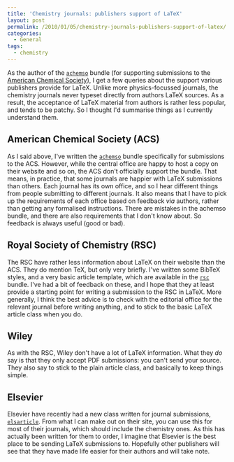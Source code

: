 ```yaml
---
title: 'Chemistry journals: publishers support of LaTeX'
layout: post
permalink: /2010/01/05/chemistry-journals-publishers-support-of-latex/
categories:
  - General
tags:
  - chemistry
---
```

As the author of the [`achemso`](https://ctan.org/pkg/achemso) bundle (for supporting submissions to the [American Chemical Society](http://www.acs.org/)), I get a few queries about the support various publishers provide for LaTeX. Unlike more physics-focussed journals, the chemistry journals never typeset directly from authors LaTeX sources.  As a result, the acceptance of LaTeX material from authors is rather less popular, and tends to be patchy. So I thought I'd summarise things as I currently understand them.

## American Chemical Society (ACS)

As I said above, I've written the [`achemso`](https://ctan.org/pkg/achemso) bundle specifically for submissions to the ACS. However, while the central office are happy to host a copy on their website and so on, the ACS don't officially support the bundle. That means, in practice, that some journals are happier with LaTeX submissions than others. Each journal has its own office, and so I hear different things from people submitting to different journals. It also means that I have to pick up the requirements of each office based on feedback _via_ authors, rather than getting any formalised instructions. There are mistakes in the achemso bundle, and there are also requirements that I don't know about. So feedback is always useful (good or bad).

## Royal Society of Chemistry (RSC)

The RSC have rather less information about LaTeX on their website than the ACS. They do mention TeX, but only very briefly. I've written some BibTeX styles, and a very basic article template, which are available in the [`rsc`](https://ctan.org/pkg/rsc) bundle. I've had a bit of feedback on these, and I hope that they at least provide a starting point for writing a submission to the RSC in LaTeX. More generally, I think the best advice is to check with the editorial office for the relevant journal before writing anything, and to stick to the basic LaTeX article class when you do.

## Wiley

As with the RSC, Wiley don't have a lot of LaTeX information. What they _do_ say is that they only accept PDF submissions: you can't send your source. They also say to stick to the plain article class, and basically to keep things simple.

## Elsevier

Elsevier have recently had a new class written for journal submissions, [`elsarticle`](https://ctan.org/pkg/elsarticle). From what I can make out on their site, you can use this for most of their journals, which should include the chemistry ones. As this has actually been written for them to order, I imagine that Elsevier is the best place to be sending LaTeX submissions to. Hopefully other publishers will see that they have made life easier for their authors and will take note.
